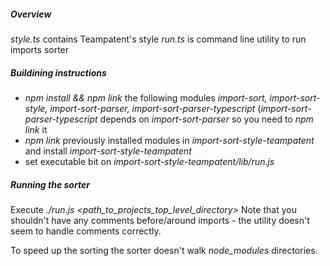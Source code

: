 ##### Overview

*style.ts* contains Teampatent's style
*run.ts* is command line utility to run imports sorter

##### Buildining instructions

 - *npm install && npm link* the following modules *import-sort, import-sort-style, import-sort-parser, import-sort-parser-typescript* (*import-sort-parser-typescript* depends on *import-sort-parser* so you need to *npm link* it
 - *npm link* previously installed modules in *import-sort-style-teampatent* and install *import-sort-style-teampatent*
 - set executable bit on *import-sort-style-teampatent/lib/run.js*

##### Running the sorter

Execute *./run.js <path_to_projects_top_level_directory>*
Note that you shouldn't have any comments before/around imports - the utility doesn't seem to handle comments correctly.

To speed up the sorting the sorter doesn't walk *node_modules* directories.